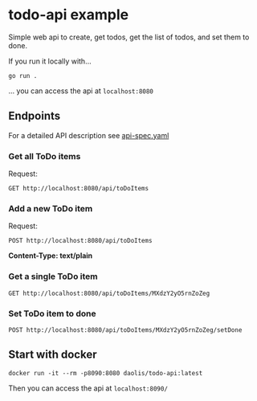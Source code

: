 # todo-api example

Simple web api to create, get todos, get the list of todos, and set them to done.

If you run it locally with... 

```http request
go run .
```
... you can access the api at `localhost:8080`

## Endpoints

For a detailed API description see [api-spec.yaml](api-spec.yaml)

### Get all ToDo items
Request:

```http
GET http://localhost:8080/api/toDoItems
```

### Add a new ToDo item
Request:


```http
POST http://localhost:8080/api/toDoItems
```
**Content-Type: text/plain**

### Get a single ToDo item

```http
GET http://localhost:8080/api/toDoItems/MXdzY2yO5rnZoZeg
```
### Set ToDo item to done

```http
POST http://localhost:8080/api/toDoItems/MXdzY2yO5rnZoZeg/setDone
```

## Start with docker

```shell
docker run -it --rm -p8090:8080 daolis/todo-api:latest
```

Then you can access the api at `localhost:8090/`



